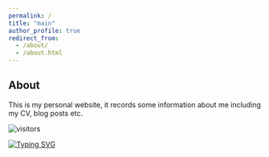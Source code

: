 ```yaml
---
permalink: /
title: "main"
author_profile: true
redirect_from: 
  - /about/
  - /about.html
---
```


About
------
This is my personal website, it records some information about me including my CV, blog posts etc.

![visitors](https://visitor-badge.glitch.me/badge?page_id=https://ni-hao250.github.io&left_color=blue&right_color=black)

<a href="https://ni-hao250.github.io"><img src="https://readme-typing-svg.demolab.com?font=Fira+Code&pause=1000&random=false&width=435&lines=Hello+World;ni_hao%2Fni-hao250" alt="Typing SVG" /></a>
